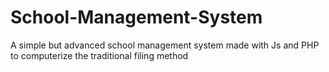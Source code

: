# School-Management-System
A simple but advanced school management system made with Js and PHP to computerize the traditional filing method
